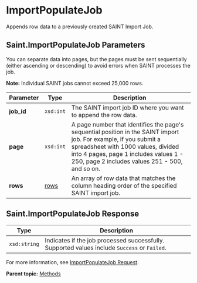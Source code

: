 # ImportPopulateJob

Appends row data to a previously created SAINT Import Job.

## Saint.ImportPopulateJob Parameters

You can separate data into pages, but the pages must be sent sequentially \(either ascending or descending\) to avoid errors when SAINT processes the job.

**Note:** Individual SAINT jobs cannot exceed 25,000 rows.

|Parameter|Type|Description|
|---------|----|-----------|
|**job\_id** |`xsd:int` | The SAINT import job ID where you want to append the row data. |
|**page** |`xsd:int` | A page number that identifies the page's sequential position in the SAINT import job. For example, if you submit a spreadsheet with 1000 values, divided into 4 pages, page 1 includes values 1 - 250, page 2 includes values 251 - 500, and so on. |
|**rows** |[rows](../data_types/r_rows.md#) | An array of row data that matches the column heading order of the specified SAINT import job. |

## Saint.ImportPopulateJob Response

|Type|Description|
|----|-----------|
|`xsd:string` | Indicates if the job processed successfully. Supported values include `Success` or `Failed`. |

For more information, see [ImportPopulateJob Request](../sample_code/r_ImportPopulateJob_sample.md#).

**Parent topic:** [Methods](../methods/c_saint_methods.md)

